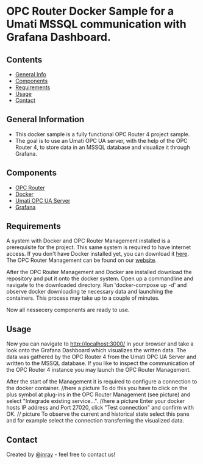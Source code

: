 # OPC Router Docker Sample for a Umati MSSQL communication with Grafana Dashboard.

## Contents
* [General Info](#general-information)
* [Components](#components)
* [Requirements](#requirements)
* [Usage](#usage)
* [Contact](#contact)

## General Information
- This docker sample is a fully functional OPC Router 4 project sample.
- The goal is to use an Umati OPC UA server, with the help of the OPC Router 4, to store data in an MSSQL database and visualize it through Grafana.

## Components
- [OPC Router](https://www.opc-router.com)
- [Docker](https://www.docker.com/)
- [Umati OPC UA Server](https://umati.org/)
- [Grafana](https://grafana.com/)

## Requirements
A system with Docker and OPC Router Management installed is a prerequisite for the project. This same system is required to have internet access.
If you don't have Docker installed yet, you can download it [here](https://www.docker.com/get-started). The OPC Router Management can be found on our [website](https://www.opc-router.com/#test-now).

After the OPC Router Management and Docker are installed download the repository and put it onto the docker system. Open up a commandline and navigate to the downloaded directory. 
Run 'docker-compose up -d' and observe docker downloading te necessary data and launching the containers. This process may take up to a couple of minutes.

Now all nessecery components are ready to use.

## Usage
Now you can navigate to [http://localhost:3000/](http://localhost:3000/d/v972rfT7k/sample-dashboard) in your browser and take a look onto the Grafana Dashboard which visualizes the written data. The data was gathered by the OPC Router 4 from the Umati OPC UA Server and written to the MSSQL database.
If you like to inspect the communication of the OPC Router 4 instance you may launch the OPC Router Management.

After the start of the Management it is required to configure a connection to the docker container. 
//here a picture
To do this you have to click on the plus symbol at plug-ins in the OPC Router Management (see picture) and select "Integrade existing service...".
//here a picture
Enter your docker hosts IP address and Port 27020, click "Test connection" and confirm with OK.
// picture
To observe the current and historical state select this pane and for example select the connection transferring the visualized data.

## Contact
Created by [@inray](https://www.opc-router.com/) - feel free to contact us!
